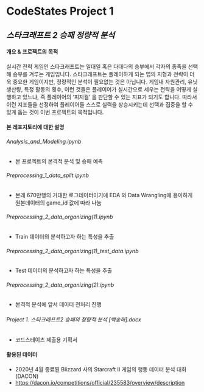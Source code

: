 # CodeStates Project 1
## _스타크래프트 2 승패 정량적 분석_

#### 개요 & 프로젝트의 목적

실시간 전략 게임인 스타크래프트는 일대일 혹은 다대다의 승부에서 각자의 종족을 선택해 승부를 겨루는 게임입니다. 스타크래프트는 플레이하게 되는 맵의 지형과 전략이 더욱 중요한 게임이지만, 정량적인 분석이 필요없는 것은 아닙니다. 게임내 자원관리, 유닛 생산량, 특정 활동의 횟수, 이런 것들은 플레이어가 실시간으로 세우는 전략을 어떻게 실행하고 있느냐, 즉 플레이어의 ‘피지컬’ 을 판단할 수 있는 지표가 되기도 합니다. 따라서 이런 지표들을 선정하여 플레이어들 스스로 실력을 상승시키는데 선택과 집중을 할 수 있게 돕는 것이 이번 프로젝트의 목적입니다.

#### 본 레포지토리에 대한 설명

###### Analysis_and_Modeling.ipynb 
- 본 프로젝트의 본격적 분석 및 승패 예측
###### Preprocessing_1_data_split.ipynb
- 본래 670만행의 거대한 로그데이터이기에 EDA 와 Data Wrangling에 용이하게 원본데이터의 game_id 값에 따라 나눔
###### Preprocessing_2_data_organizing(1).ipynb
- Train 데이터의 분석하고자 하는 특성을 추출
###### Preprocessing_2_data_organizing(1)_test_data.ipynb
- Test 데이터의 분석하고자 하는 특성을 추출
###### Preprocessing_2_data_organizing(2).ipynb
- 본격적 분석에 앞서 데이터 전처리 진행
###### Project 1. 스타크래프트2 승패의 정량적 분석 [백송하].docx
- 코드스테이츠 제출용 기획서

#### 활용된 데이터 
- 2020년 4월 종료된 Blizzard 사의 Starcraft II 게임의 행동 데이터 분석 대회 (DACON)
- https://dacon.io/competitions/official/235583/overview/description
